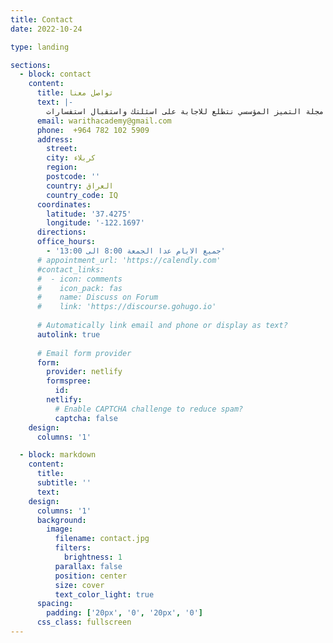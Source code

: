 ```yaml
---
title: Contact
date: 2022-10-24

type: landing

sections:
  - block: contact
    content:
      title: تواصل معنا
      text: |-
        اهلا وسهلا بك مع مجلة التميز المؤسسي نتطلع للاجابة على اسئلتك واستقبال استفسارات
      email: warithacademy@gmail.com
      phone:  +964 782 102 5909
      address:
        street: 
        city: كربلاء
        region: 
        postcode: ''
        country: العراق
        country_code: IQ
      coordinates:
        latitude: '37.4275'
        longitude: '-122.1697'
      directions: 
      office_hours:
        - 'جميع الايام عدا الجمعة 8:00 الى 13:00'
      # appointment_url: 'https://calendly.com'
      #contact_links:
      #  - icon: comments
      #    icon_pack: fas
      #    name: Discuss on Forum
      #    link: 'https://discourse.gohugo.io'
    
      # Automatically link email and phone or display as text?
      autolink: true
    
      # Email form provider
      form:
        provider: netlify
        formspree:
          id:
        netlify:
          # Enable CAPTCHA challenge to reduce spam?
          captcha: false
    design:
      columns: '1'

  - block: markdown
    content:
      title:
      subtitle: ''
      text:
    design:
      columns: '1'
      background:
        image: 
          filename: contact.jpg
          filters:
            brightness: 1
          parallax: false
          position: center
          size: cover
          text_color_light: true
      spacing:
        padding: ['20px', '0', '20px', '0']
      css_class: fullscreen
---
```

